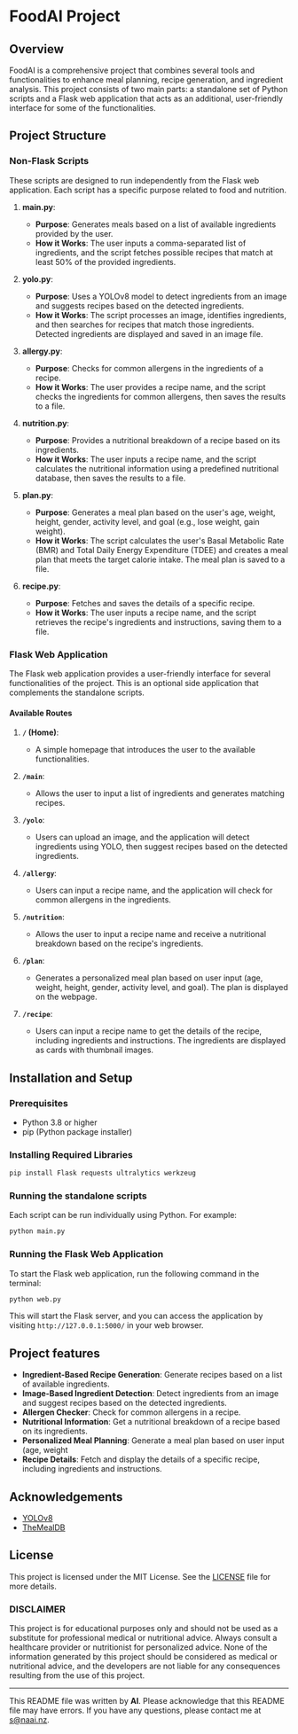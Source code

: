 # FoodAI Project

## Overview

FoodAI is a comprehensive project that combines several tools and functionalities to enhance meal planning, recipe generation, and ingredient analysis. This project consists of two main parts: a standalone set of Python scripts and a Flask web application that acts as an additional, user-friendly interface for some of the functionalities.

## Project Structure

### Non-Flask Scripts

These scripts are designed to run independently from the Flask web application. Each script has a specific purpose related to food and nutrition.

1. **main.py**:
   - **Purpose**: Generates meals based on a list of available ingredients provided by the user.
   - **How it Works**: The user inputs a comma-separated list of ingredients, and the script fetches possible recipes that match at least 50% of the provided ingredients.
   
2. **yolo.py**:
   - **Purpose**: Uses a YOLOv8 model to detect ingredients from an image and suggests recipes based on the detected ingredients.
   - **How it Works**: The script processes an image, identifies ingredients, and then searches for recipes that match those ingredients. Detected ingredients are displayed and saved in an image file.

3. **allergy.py**:
   - **Purpose**: Checks for common allergens in the ingredients of a recipe.
   - **How it Works**: The user provides a recipe name, and the script checks the ingredients for common allergens, then saves the results to a file.

4. **nutrition.py**:
   - **Purpose**: Provides a nutritional breakdown of a recipe based on its ingredients.
   - **How it Works**: The user inputs a recipe name, and the script calculates the nutritional information using a predefined nutritional database, then saves the results to a file.

5. **plan.py**:
   - **Purpose**: Generates a meal plan based on the user's age, weight, height, gender, activity level, and goal (e.g., lose weight, gain weight).
   - **How it Works**: The script calculates the user's Basal Metabolic Rate (BMR) and Total Daily Energy Expenditure (TDEE) and creates a meal plan that meets the target calorie intake. The meal plan is saved to a file.

6. **recipe.py**:
   - **Purpose**: Fetches and saves the details of a specific recipe.
   - **How it Works**: The user inputs a recipe name, and the script retrieves the recipe's ingredients and instructions, saving them to a file.

### Flask Web Application

The Flask web application provides a user-friendly interface for several functionalities of the project. This is an optional side application that complements the standalone scripts.

#### Available Routes

1. **`/` (Home)**:
   - A simple homepage that introduces the user to the available functionalities.

2. **`/main`**:
   - Allows the user to input a list of ingredients and generates matching recipes. 

3. **`/yolo`**:
   - Users can upload an image, and the application will detect ingredients using YOLO, then suggest recipes based on the detected ingredients.

4. **`/allergy`**:
   - Users can input a recipe name, and the application will check for common allergens in the ingredients.

5. **`/nutrition`**:
   - Allows the user to input a recipe name and receive a nutritional breakdown based on the recipe's ingredients.

6. **`/plan`**:
   - Generates a personalized meal plan based on user input (age, weight, height, gender, activity level, and goal). The plan is displayed on the webpage.

7. **`/recipe`**:
   - Users can input a recipe name to get the details of the recipe, including ingredients and instructions. The ingredients are displayed as cards with thumbnail images.

## Installation and Setup

### Prerequisites

- Python 3.8 or higher
- pip (Python package installer)

### Installing Required Libraries

```bash
pip install Flask requests ultralytics werkzeug
```

### Running the standalone scripts
Each script can be run individually using Python. For example:
```bash
python main.py
```

### Running the Flask Web Application
To start the Flask web application, run the following command in the terminal:
```bash
python web.py
```
This will start the Flask server, and you can access the application by visiting `http://127.0.0.1:5000/` in your web browser.

## Project features
- **Ingredient-Based Recipe Generation**: Generate recipes based on a list of available ingredients.
- **Image-Based Ingredient Detection**: Detect ingredients from an image and suggest recipes based on the detected ingredients.
- **Allergen Checker**: Check for common allergens in a recipe.
- **Nutritional Information**: Get a nutritional breakdown of a recipe based on its ingredients.
- **Personalized Meal Planning**: Generate a meal plan based on user input (age, weight
- **Recipe Details**: Fetch and display the details of a specific recipe, including ingredients and instructions.

## Acknowledgements
- [YOLOv8](https://github.com/ultralytics/ultralytics)
- [TheMealDB](https://www.themealdb.com/)

## License
This project is licensed under the MIT License. See the [LICENSE](LICENSE) file for more details.

### DISCLAIMER
This project is for educational purposes only and should not be used as a substitute for professional medical or nutritional advice. Always consult a healthcare provider or nutritionist for personalized advice. None of the information generated by this project should be considered as medical or nutritional advice, and the developers are not liable for any consequences resulting from the use of this project.

---

This README file was written by **AI**. Please acknowledge that this README file may have errors. If you have any questions, please contact me at [s@naai.nz](mailto:s@naai.nz).